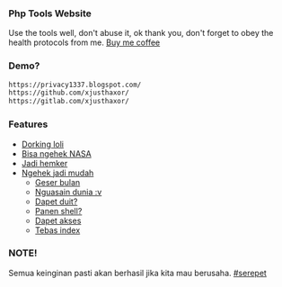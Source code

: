 ### Php Tools Website

Use the tools well, don't abuse it, ok thank you, don't forget to obey the health protocols from me. <a href="https://www.buymeacoffee.com/covidpoc80v">Buy me coffee</a>

### Demo?

```md
https://privacy1337.blogspot.com/
https://github.com/xjusthaxor/
https://gitlab.com/xjusthaxor/
```

### Features
- [Dorking loli](#wibu)
- [Bisa ngehek NASA](#nasa)
- [Jadi hemker](#)
- [Ngehek jadi mudah](#)
  - [Geser bulan](#)
  - [Nguasain dunia :v](#)
  - [Dapet duit?](#tydack)
  - [Panen shell?](#tergantung)
  - [Dapet akses](#tydack)
  - [Tebas index](#tergantung)

### NOTE!
Semua keinginan pasti akan berhasil jika kita mau berusaha. <a href="https://github.com/xjusthaxor/#">#serepet</a>
